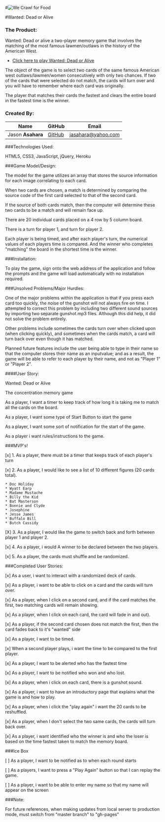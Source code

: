 
#![We Crawl for Food](http://i.imgur.com/PN5dMnA.jpg)

#Wanted: Dead or Alive


### The Product:

Wanted: Dead or alive a two-player memory game that involves the matching of the most famous lawmen/outlaws in the history of the American West.

- [Click here to play Wanted: Dead or Alive](http://ansel291.github.io/Project_1/)

The object of the game is to select two cards of the same famous American west outlaws/lawmen/women  consecutively with only two chances.  If two of the cards that were selected do not match, the cards will turn over and you will have to remember where each card was originally.

The player that matches their cards the fastest and clears the entire board in the fastest time is the winner.

### Created By:

**Name** | **GitHub** | **Email** 
---------| ---------- | ---------
Jason **Asahara** | [GitHub](https://github.com/Ansel291) | [jasahara@yahoo.com](jasahara@yahoo.com)

###Technologies Used:

HTML5, CSS3, JavaScript, jQuery, Heroku


###Game Model/Design:

The model for the game utilizes an array that stores the source information for each image correlating to each card.

When two cards are chosen, a match is determined by comparing the source code of the first card selected to that of the second card.

If the source of both cards match, then the computer will determine these two cards to be a match and will remain face up.

There are 20 individual cards placed on a 4 row by 5 column board.

There is a turn for player 1, and turn for player 2.  

Each player is being timed, and after each player's turn, the numerical values of each players time is compared.  And the winner who completes "matching" the board in the shortest time is the winner.

###Installation:

To play the game, sign onto the web address of the application and follow the prompts and the game will load automatically with no installation required.


###Unsolved Problems/Major Hurdles:

One of the major problems within the application is that if you press each card too quickly, the noise of the gunshot will not always fire on time.  I attempted to correct this problem by including two different sound sources by importing two separate gunshot.mp3 files.  Although this did help, it did not solve the problem entirely.

Other problems include sometimes the cards turn over when clicked upon (when clicking quickly), and sometimes when the cards match, a card will turn back over even though it has matched.

Planned future features include the user being able to type in their name so that the computer stores their name as an inputvalue; and as a result, the game will be able to refer to each player by their name, and not as "Player 1" or "Player 2".


####User Story:


Wanted: Dead or Alive

The concentration memory game

As a player, I want a timer to keep track of how long it is taking me to match all the cards on the board.

As a player, I want some type of Start Button to start the game

As a player, I want some sort of notification for the start of the game.

As a player i want rules/instructions to the game.


###MVP's!

[x] 1.  As a player, there must be a timer that keeps track of each player's turn

[x] 2.  As a player, I would like to see a list of 10 different figures (20 cards total).

	* Doc Holiday
	* Wyatt Earp
	* Madame Mustache
	* Billy the Kid
	* Bat Masterson
	* Bonnie and Clyde
	* Josephine
	* Jesse James
	* Buffalo Bill
	* Butch Cassidy

[X] 3.  As a player, I would like the game to switch back and forth between player 1 and player 2.

[x] 4.  As a player, i would A winner to be declared between the two players.

[x] 5.  As a player, the cards must shuffle and be randomized.
  

###Completed User Stories:

[x] As a user, i want to interact with a randomized deck of cards.

[x] As a player, i want to be able to click on a card and the cards will turn over.

[x] As a player, when I click on a second card, and if the card matches the first, two matching cards will remain showing.

[x] As a player, when I click on each card, the card will fade in and out).

[x] As a player, if the second card chosen does not match the first, then the card fades back to it's "wanted" side

[x] As a player, I want to be timed.

[x] When a second player plays, i want the time to be compared to the first player.

[x] As a player, I want to be alerted who has the fastest time

[x] As a player, I want to be notified who won and who lost.

[x] As a player, when i click on each card, there is a gunshot sound.

[x] As a player, i want to have an introductory page that explains what the game is and how to play.

[x] As a player, when i click the "play again" i want the 20 cards to be reshuffled.

[x] As a player, when I don't select the two same cards, the cards will turn back over.

[x] As a player, i want identified who the winner is and who the loser is based on the time fastest taken to match the memory board.

###Ice Box

[ ] As a player, I want to be notified as to when each round starts

[ ] As a players, I want to press a "Play Again" button so that I can replay the game. 

[ ] As a player, i want to be able to enter my name so that my name will appear on the screen

###Note:

For future references, when making updates from local server to production mode,
must switch from "master branch" to "gh-pages"

























